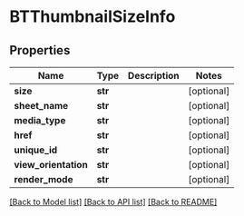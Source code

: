 # BTThumbnailSizeInfo

## Properties
Name | Type | Description | Notes
------------ | ------------- | ------------- | -------------
**size** | **str** |  | [optional] 
**sheet_name** | **str** |  | [optional] 
**media_type** | **str** |  | [optional] 
**href** | **str** |  | [optional] 
**unique_id** | **str** |  | [optional] 
**view_orientation** | **str** |  | [optional] 
**render_mode** | **str** |  | [optional] 

[[Back to Model list]](../README.md#documentation-for-models) [[Back to API list]](../README.md#documentation-for-api-endpoints) [[Back to README]](../README.md)


